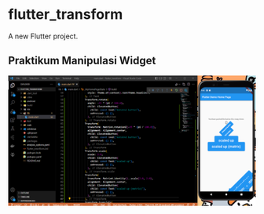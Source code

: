 # flutter_transform

A new Flutter project.

## Praktikum Manipulasi Widget
![Screnshoot flutter_transform](images/01.png)

